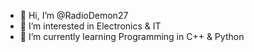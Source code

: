 - 👋 Hi, I’m @RadioDemon27
- 👀 I’m interested in Electronics & IT
- 🌱 I’m currently learning Programming in C++ & Python

<!---
RadioDemon27/RadioDemon27 is a ✨ special ✨ repository because its `README.md` (this file) appears on your GitHub profile.
You can click the Preview link to take a look at your changes.
--->
